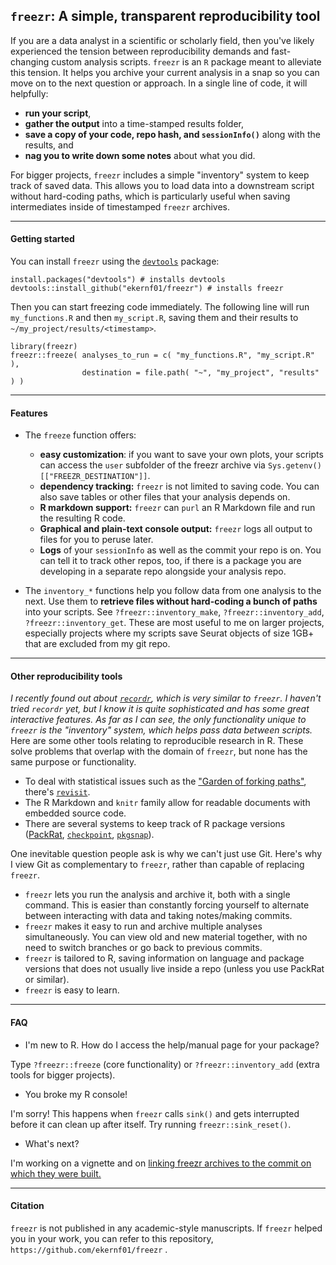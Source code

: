 ## `freezr`: A simple, transparent reproducibility tool

If you are a data analyst in a scientific or scholarly field, then you've likely experienced the tension between reproducibility demands and fast-changing custom analysis scripts. `freezr` is an `R` package meant to alleviate this tension. It helps you archive your current analysis in a snap so you can move on to the next question or approach. In a single line of code, it will helpfully:

- **run your script**,
- **gather the output** into a time-stamped results folder,
- **save a copy of your code, repo hash, and `sessionInfo()`** along with the results, and
- **nag you to write down some notes** about what you did.

For bigger projects, `freezr` includes a simple "inventory" system to keep track of saved data. This allows you to load data into a downstream script without hard-coding paths, which is particularly useful when saving intermediates inside of timestamped `freezr` archives.

-----

#### Getting started

You can install `freezr` using the [`devtools`](https://www.rstudio.com/products/rpackages/devtools/) package:

    install.packages("devtools") # installs devtools
    devtools::install_github("ekernf01/freezr") # installs freezr
	
Then you can start freezing code immediately. The following line will run `my_functions.R` and then `my_script.R`, saving them and their results to `~/my_project/results/<timestamp>`.

    library(freezr)
    freezr::freeze( analyses_to_run = c( "my_functions.R", "my_script.R" ),
                    destination = file.path( "~", "my_project", "results" ) )
-----

#### Features

- The `freeze` function offers:
	- **easy customization**: if you want to save your own plots, your scripts can access the `user` subfolder of the freezr archive via `Sys.getenv()[["FREEZR_DESTINATION"]]`.
	- **dependency tracking:** `freezr` is not limited to saving code. You can also save tables or other files that your analysis depends on. 
	- **R markdown support:** `freezr` can `purl` an R Markdown file and run the resulting R code. 
	- **Graphical and plain-text console output:** `freezr` logs all output to files for you to peruse later.
	- **Logs** of your `sessionInfo` as well as the commit your repo is on. You can tell it to track other repos, too, if there is a package you are developing in a separate repo alongside your analysis repo.

- The `inventory_*` functions help you follow data from one analysis to the next. Use them to **retrieve files without hard-coding a bunch of paths** into your scripts. See `?freezr::inventory_make`, `?freezr::inventory_add`, `?freezr::inventory_get`. These are most useful to me on larger projects, especially projects where my scripts save Seurat objects of size 1GB+ that are excluded from my git repo.

-----

#### Other reproducibility tools

*I recently found out about [`recordr`](https://github.com/NCEAS/recordr), which is very similar to `freezr`. I haven't tried `recordr` yet, but I know it is quite sophisticated and has some great interactive features. As far as I can see, the only functionality unique to `freezr` is the "inventory" system, which helps pass data between scripts.*
Here are some other tools relating to reproducible research in R. These solve problems that overlap with the domain of `freezr`, but none has the same purpose or functionality.

- To deal with statistical issues such as the ["Garden of forking paths"](http://www.stat.columbia.edu/~gelman/research/unpublished/p_hacking.pdf), there's [`revisit`](https://github.com/matloff/revisit). 
- The R Markdown and `knitr` family allow for readable documents with embedded source code.
- There are several systems to keep track of R package versions ([PackRat](https://rstudio.github.io/packrat/), [`checkpoint`](https://mran.microsoft.com/documents/rro/reproducibility/), [`pkgsnap`](https://github.com/MangoTheCat/pkgsnap)). 
 

One inevitable question people ask is why we can't just use Git. Here's why I view Git as complementary to `freezr`, rather than capable of replacing `freezr`.

- `freezr` lets you run the analysis and archive it, both with a single command. This is easier than constantly forcing yourself to alternate between interacting with data and taking notes/making commits. 
- `freezr` makes it easy to run and archive multiple analyses simultaneously. You can view old and new material together, with no need to switch branches or go back to previous commits. 
- `freezr` is tailored to R, saving information on language and package versions that does not usually live inside a repo (unless you use PackRat or similar).
- `freezr` is easy to learn. 

-----

#### FAQ

- I'm new to R. How do I access the help/manual page for your package? 

 Type `?freezr::freeze` (core functionality) or `?freezr::inventory_add` (extra tools for bigger projects).


- You broke my R console!

 I'm sorry! This happens when `freezr` calls `sink()` and gets interrupted before it can clean up after itself. Try running `freezr::sink_reset()`. 
 
- What's next?

I'm working on a vignette and on [linking freezr archives to the commit on which they were built.](https://discuss.ropensci.org/t/associating-an-rmd-file-with-a-commit/273)

                   
-----

#### Citation

`freezr` is not published in any academic-style manuscripts. If `freezr` helped you in your work, you can refer to this repository, `https://github.com/ekernf01/freezr` . 

